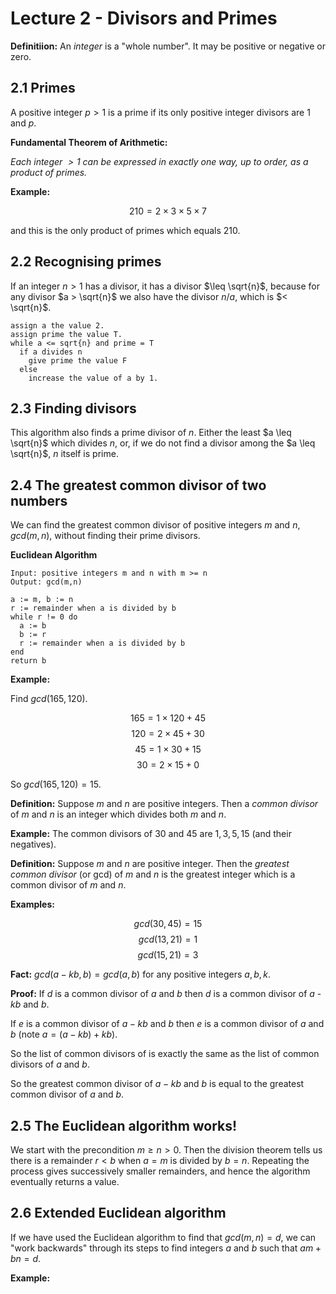 # Lecture 2 - Divisors and Primes

**Definitiion:** An _integer_ is a "whole number". It may be positive or
negative or zero.

## 2.1 Primes

A positive integer $p > 1$ is a prime if its only positive integer divisors are
1 and $p$.

**Fundamental Theorem of Arithmetic:**

_Each integer $> 1$ can be expressed in exactly one way, up to order, as a
product of primes._

**Example:**

$$210 = 2 \times 3 \times 5 \times 7$$

and this is the only product of primes which equals $210$.

## 2.2 Recognising primes

If an integer $n > 1$ has a divisor, it has a divisor $\leq \sqrt{n}$, because
for any divisor $a > \sqrt{n}$ we also have the divisor $n / a$, which is $<
\sqrt{n}$.

```
assign a the value 2.
assign prime the value T.
while a <= sqrt{n} and prime = T
  if a divides n
    give prime the value F
  else
    increase the value of a by 1.
```

## 2.3 Finding divisors

This algorithm also finds a prime divisor of $n$. Either the least $a \leq
\sqrt{n}$ which divides $n$, or, if we do not find a divisor among the $a \leq
\sqrt{n}$, $n$ itself is prime.

## 2.4 The greatest common divisor of two numbers

We can find the greatest common divisor of positive integers _m_ and _n_,
$gcd(m,n)$, without finding their prime divisors.

**Euclidean Algorithm**


```
Input: positive integers m and n with m >= n
Output: gcd(m,n)

a := m, b := n
r := remainder when a is divided by b
while r != 0 do
  a := b
  b := r
  r := remainder when a is divided by b
end
return b
```

**Example:**

Find $gcd(165,120)$.

$$165 = 1 \times 120 + 45$$
$$120 = 2 \times  45 + 30$$
$$ 45 = 1 \times  30 + 15$$
$$ 30 = 2 \times  15 +  0$$

So $gcd(165,120) = 15$.

**Definition:** Suppose _m_ and _n_ are positive integers. Then a _common
divisor_ of _m_ and _n_ is an integer which divides both _m_ and _n_.

**Example:** The common divisors of $30$ and $45$ are $1, 3, 5, 15$ (and their
negatives).

**Definition:** Suppose _m_ and _n_ are positive integer. Then the _greatest
common divisor_ (or gcd) of _m_ and _n_ is the greatest integer which is a
common divisor of _m_ and _n_.

**Examples:**

$$gcd(30,45) = 15$$
$$gcd(13,21) = 1$$
$$gcd(15,21) = 3$$

**Fact:** $gcd(a - kb, b) = gcd(a, b)$ for any positive integers $a, b, k$.

**Proof:** If _d_ is a common divisor of _a_ and _b_ then _d_ is a common
divisor of _a_ - _kb_ and _b_.

If _e_ is a common divisor of $a - kb$ and $b$ then $e$ is a common divisor of
$a$ and $b$ (note $a = (a - kb) + kb)$.

So the list of common divisors of is exactly the same as the list of common
divisors of $a$ and $b$.

So the greatest common divisor of $a - kb$ and $b$ is equal to the greatest
common divisor of $a$ and $b$.

## 2.5 The Euclidean algorithm works!

We start with the precondition $m \geq n > 0$. Then the division theorem tells
us there is a remainder $r < b$ when $a = m$ is divided by $b = n$. Repeating
the process gives successively smaller remainders, and hence the algorithm
eventually returns a value.

## 2.6 Extended Euclidean algorithm

If we have used the Euclidean algorithm to find that $gcd(m, n) = d$, we can
"work backwards" through its steps to find integers $a$ and $b$ such that $am +
bn = d$.

**Example:**
